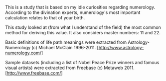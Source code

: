 This is a study that is based on my idle curiosities regarding numerology.
According to the divination experts, numerology's most important calculation
relates to that of your birth.

This study looked at (from what I understand of the field) the most common
method for deriving this value.  It also considers master numbers: 11 and 22.

Basic definitions of life path meanings were extracted from 
Astrology-Numerology (c) Michael McClain 1996-2011.
[http://www.astrology-numerology.com/]

Sample datasets (including a list of Nobel Peace Prize winners and 
famous visual artists) were extracted from Freebase (c) Metaweb 2011.
[http://www.freebase.com/]
